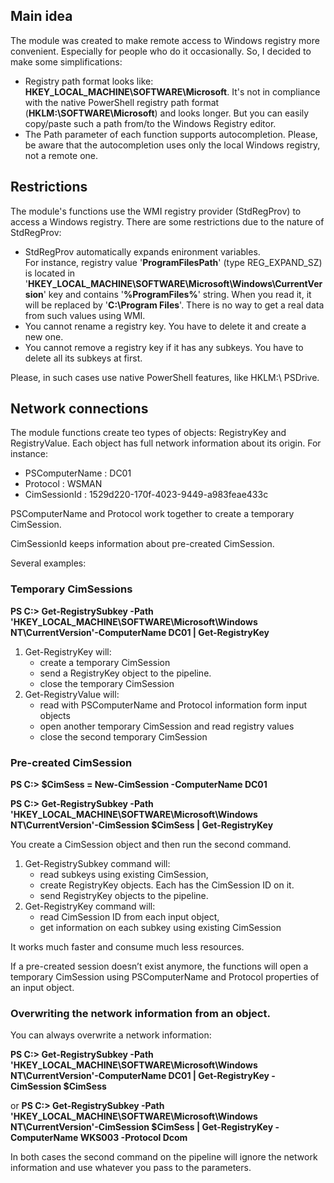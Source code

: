 ## Main idea
The module was created to make remote access to Windows registry more convenient. Especially for people who do it occasionally. So, I decided to make some simplifications:
* Registry path format looks like:  **HKEY_LOCAL_MACHINE\SOFTWARE\Microsoft**. It's not in compliance with the native PowerShell registry path format (**HKLM:\SOFTWARE\Microsoft**) and looks longer. But you can easily copy/paste such a path from/to the Windows Registry editor. 
* The Path parameter of each function supports autocompletion. Please, be aware that the autocompletion uses only the local Windows registry, not a remote one.

## Restrictions
The module's functions use the WMI registry provider (StdRegProv) to access a Windows registry. There are some restrictions due to the nature of StdRegProv:
* StdRegProv automatically expands enironment variables.  
For instance,  registry value '**ProgramFilesPath**' (type REG_EXPAND_SZ) is located in  '**HKEY_LOCAL_MACHINE\SOFTWARE\Microsoft\Windows\CurrentVersion**' key and contains '__%ProgramFiles%__' string. When you read it, it will be replaced by '**C:\Program Files**'. There is no way to get a real data from such values using WMI. 
* You cannot rename a registry key. You have to delete it and create a new one.
* You cannot remove a registry key if it has any subkeys. You have to delete all its subkeys at first.

Please, in such cases use native PowerShell features, like HKLM:\ PSDrive.


## Network connections
The module functions create teo types of objects: RegistryKey and RegistryValue. Each object has full network information about its origin. For instance: 
- PSComputerName : DC01
- Protocol       : WSMAN
- CimSessionId   : 1529d220-170f-4023-9449-a983feae433c

PSComputerName and Protocol work together to create a temporary CimSession.

CimSessionId keeps information about pre-created CimSession.

Several examples:
### Temporary CimSessions

**PS C:\> Get-RegistrySubkey -Path 'HKEY_LOCAL_MACHINE\SOFTWARE\Microsoft\Windows NT\CurrentVersion'-ComputerName DC01 | Get-RegistryKey**
1. Get-RegistryKey will: 
   - create a temporary CimSession
   - send a RegistryKey object to the pipeline. 
   - close the temporary CimSession
2. Get-RegistryValue will: 
   - read with PSComputerName and Protocol information form input objects
   - open another temporary CimSession and read registry values
   - close the second temporary CimSession

### Pre-created CimSession

**PS C:\> $CimSess = New-CimSession -ComputerName DC01**

**PS C:\> Get-RegistrySubkey -Path 'HKEY_LOCAL_MACHINE\SOFTWARE\Microsoft\Windows NT\CurrentVersion'-CimSession $CimSess | Get-RegistryKey**

You create a CimSession object and then run the second command.
1. Get-RegistrySubkey command will:
   - read subkeys using existing CimSession,
   - create RegistryKey objects. Each has the CimSession ID on it.
   - send RegistryKey objects to the pipeline.
2. Get-RegistryKey command will:
   - read CimSession ID from each input object,
   - get information on each subkey using existing CimSession

It works much faster and consume much less resources.

If a pre-created session doesn’t exist anymore, the functions will open a temporary CimSession using PSComputerName and Protocol properties of an input object. 

### Overwriting the network information from an object.
You can always overwrite a network information:

**PS C:\> Get-RegistrySubkey -Path 'HKEY_LOCAL_MACHINE\SOFTWARE\Microsoft\Windows NT\CurrentVersion'-ComputerName DC01 | Get-RegistryKey -CimSession $CimSess**

or
**PS C:\> Get-RegistrySubkey -Path 'HKEY_LOCAL_MACHINE\SOFTWARE\Microsoft\Windows NT\CurrentVersion'-CimSession $CimSess | Get-RegistryKey -ComputerName WKS003 -Protocol Dcom**

In both cases the second command on the pipeline will ignore the network information and use whatever you pass to the parameters.

